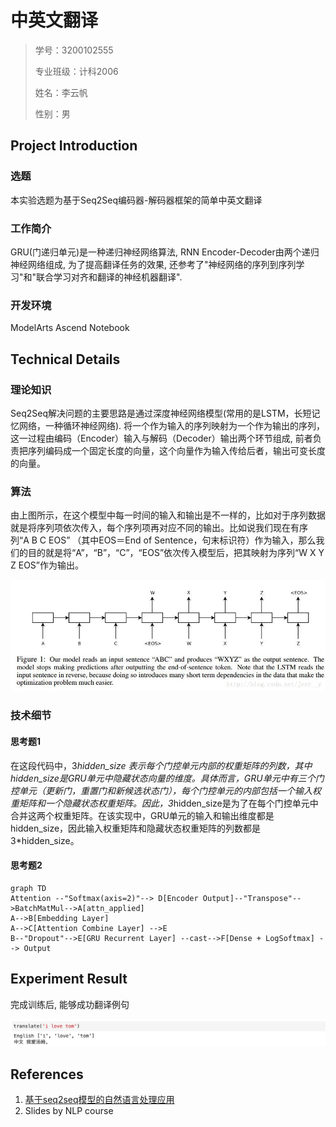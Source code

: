 # 中英文翻译

> 学号：3200102555
>
> 专业班级：计科2006
>
> 姓名：李云帆
>
> 性别：男

## Project Introduction

### 选题

本实验选题为基于Seq2Seq编码器-解码器框架的简单中英文翻译

### 工作简介

GRU(门递归单元)是一种递归神经网络算法, RNN Encoder-Decoder由两个递归神经网络组成, 为了提高翻译任务的效果, 还参考了"神经网络的序列到序列学习"和"联合学习对齐和翻译的神经机器翻译".

### 开发环境

ModelArts Ascend Notebook

## Technical Details

### 理论知识

Seq2Seq解决问题的主要思路是通过深度神经网络模型(常用的是LSTM，长短记忆网络，一种循环神经网络). 将一个作为输入的序列映射为一个作为输出的序列，这一过程由编码（Encoder）输入与解码（Decoder）输出两个环节组成, 前者负责把序列编码成一个固定长度的向量，这个向量作为输入传给后者，输出可变长度的向量。

### 算法

由上图所示，在这个模型中每一时间的输入和输出是不一样的，比如对于序列数据就是将序列项依次传入，每个序列项再对应不同的输出。比如说我们现在有序列“A B C EOS” （其中EOS＝End of Sentence，句末标识符）作为输入，那么我们的目的就是将“A”，“B”，“C”，“EOS”依次传入模型后，把其映射为序列“W X Y Z EOS”作为输出。

![img](./attachments/edpic.jpg)

### 技术细节

#### 思考题1

在这段代码中，3*hidden_size 表示每个门控单元内部的权重矩阵的列数，其中hidden_size是GRU单元中隐藏状态向量的维度。具体而言，GRU单元中有三个门控单元（更新门，重置门和新候选状态门），每个门控单元的内部包括一个输入权重矩阵和一个隐藏状态权重矩阵。因此，3*hidden_size是为了在每个门控单元中合并这两个权重矩阵。在该实现中，GRU单元的输入和输出维度都是hidden_size，因此输入权重矩阵和隐藏状态权重矩阵的列数都是3*hidden_size。

#### 思考题2

```mermaid
graph TD
Attention --"Softmax(axis=2)"--> D[Encoder Output]--"Transpose"-->BatchMatMul-->A[attn_applied]
A-->B[Embedding Layer]
A-->C[Attention Combine Layer] -->E
B--"Dropout"-->E[GRU Recurrent Layer] --cast-->F[Dense + LogSoftmax] --> Output
```

## Experiment Result

完成训练后, 能够成功翻译例句

![image-20230430133641873](./attachments/image-20230430133641873.png)

## References

1. [基于seq2seq模型的自然语言处理应用](https://dataxujing.github.io/seq2seqlearn/)
2. Slides by NLP course

